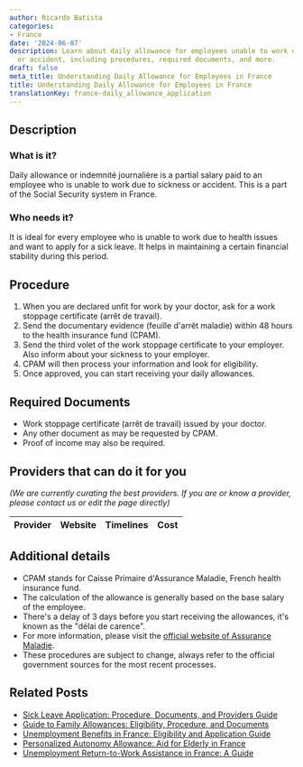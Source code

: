 ```yaml
---
author: Ricardo Batista
categories:
- France
date: '2024-06-07'
description: Learn about daily allowance for employees unable to work due to sickness
  or accident, including procedures, required documents, and more.
draft: false
meta_title: Understanding Daily Allowance for Employees in France
title: Understanding Daily Allowance for Employees in France
translationKey: france-daily_allowance_application
---
```


## Description
### What is it?
Daily allowance or indemnité journalière is a partial salary paid to an employee who is unable to work due to sickness or accident. This is a part of the Social Security system in France.

### Who needs it?
It is ideal for every employee who is unable to work due to health issues and want to apply for a sick leave. It helps in maintaining a certain financial stability during this period.

## Procedure
1. When you are declared unfit for work by your doctor, ask for a work stoppage certificate (arrêt de travail).
2. Send the documentary evidence (feuille d'arrêt maladie) within 48 hours to the health insurance fund (CPAM).
3. Send the third volet of the work stoppage certificate to your employer. Also inform about your sickness to your employer.
4. CPAM will then process your information and look for eligibility.
5. Once approved, you can start receiving your daily allowances.

## Required Documents
- Work stoppage certificate (arrêt de travail) issued by your doctor.
- Any other document as may be requested by CPAM.
- Proof of income may also be required.

## Providers that can do it for you

_(We are currently curating the best providers. If you are or know a provider, please contact us or edit the page directly)_

| Provider        |     Website     |     Timelines    |       Cost      |
| --------------- | --------------- |  :-------------: | :-------------: |

## Additional details
- CPAM stands for Caisse Primaire d'Assurance Maladie, French health insurance fund.
- The calculation of the allowance is generally based on the base salary of the employee.
- There's a delay of 3 days before you start receiving the allowances, it's known as the "délai de carence".
- For more information, please visit the [official website of Assurance Maladie](https://www.ameli.fr/). 
- These procedures are subject to change, always refer to the official government sources for the most recent processes.


## Related Posts

- [Sick Leave Application: Procedure, Documents, and Providers Guide](https://tramitit.com/guides/france/sick_leave_application/)
- [Guide to Family Allowances: Eligibility, Procedure, and Documents](https://tramitit.com/guides/france/family_allowance_application/)
- [Unemployment Benefits in France: Eligibility and Application Guide](https://tramitit.com/guides/france/unemployment_benefit_application/)
- [Personalized Autonomy Allowance: Aid for Elderly in France](https://tramitit.com/guides/france/application_for_personalized_autonomy_allowance_(apa)/)
- [Unemployment Return-to-Work Assistance in France: A Guide](https://tramitit.com/guides/france/unemployment_return-to-work_assistance_(are)_application/)